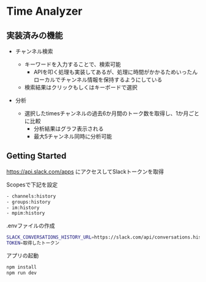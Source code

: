 # Time Analyzer

## 実装済みの機能

- チャンネル検索
  - キーワードを入力することで、検索可能
    - APIを叩く処理も実装してあるが、処理に時間がかかるためいったんローカルでチャンネル情報を保持するようにしている
  - 検索結果はクリックもしくはキーボードで選択

- 分析
  - 選択したtimesチャンネルの過去6か月間のトーク数を取得し、1か月ごとに比較
    - 分析結果はグラフ表示される
    - 最大5チャンネル同時に分析可能

## Getting Started

<https://api.slack.com/apps> にアクセスしてSlackトークンを取得

Scopesで下記を設定

```txt
- channels:history
- groups:history
- im:history
- mpim:history
```

.envファイルの作成

```bash
SLACK_CONVERSATIONS_HISTORY_URL=https://slack.com/api/conversations.history
TOKEN=取得したトークン
```

アプリの起動

```bash
npm install
npm run dev
```
